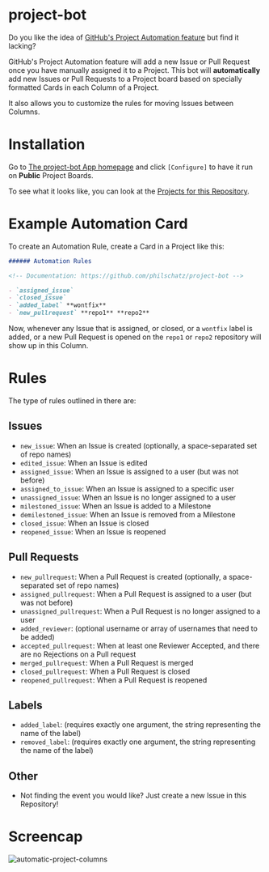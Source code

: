 # project-bot

Do you like the idea of [GitHub's Project Automation feature](https://github.com/blog/2458-keep-your-project-boards-up-to-date-automatically)
but find it lacking?

GitHub's Project Automation feature will add a new Issue or Pull Request once you have manually assigned it to a Project. This bot will **automatically** add new Issues or Pull Requests to a Project board based on specially formatted Cards in each Column of a Project.

It also allows you to customize the rules for moving Issues between Columns.


# Installation

Go to [The project-bot App homepage](https://github.com/apps/project-bot) and click `[Configure]` to have it run on **Public** Project Boards.

To see what it looks like, you can look at the [Projects for this Repository](https://github.com/philschatz/project-bot/projects).


# Example Automation Card

To create an Automation Rule, create a Card in a Project like this:

```md
###### Automation Rules

<!-- Documentation: https://github.com/philschatz/project-bot -->

- `assigned_issue`
- `closed_issue`
- `added_label` **wontfix**
- `new_pullrequest` **repo1** **repo2**
```

Now, whenever any Issue that is assigned, or closed, or a `wontfix` label is added, or a new Pull Request is opened on the `repo1` or `repo2` repository will show up in this Column.


# Rules

The type of rules outlined in there are:

## Issues
- `new_issue`: When an Issue is created (optionally, a space-separated set of repo names)
- `edited_issue`: When an Issue is edited
- `assigned_issue`: When an Issue is assigned to a user (but was not before)
- `assigned_to_issue`: When an Issue is assigned to a specific user
- `unassigned_issue`: When an Issue is no longer assigned to a user
- `milestoned_issue`: When an Issue is added to a Milestone
- `demilestoned_issue`: When an Issue is removed from a Milestone
- `closed_issue`: When an Issue is closed
- `reopened_issue`: When an Issue is reopened

## Pull Requests
- `new_pullrequest`: When a Pull Request is created (optionally, a space-separated set of repo names)
- `assigned_pullrequest`: When a Pull Request is assigned to a user (but was not before)
- `unassigned_pullrequest`: When a Pull Request is no longer assigned to a user
- `added_reviewer`: (optional username or array of usernames that need to be added)
- `accepted_pullrequest`: When at least one Reviewer Accepted, and there are no Rejections on a Pull request
- `merged_pullrequest`: When a Pull Request is merged
- `closed_pullrequest`: When a Pull Request is closed
- `reopened_pullrequest`: When a Pull Request is reopened

## Labels
- `added_label`: (requires exactly one argument, the string representing the name of the label)
- `removed_label`: (requires exactly one argument, the string representing the name of the label)

## Other
- Not finding the event you would like? Just create a new Issue in this Repository!


# Screencap

![automatic-project-columns](https://user-images.githubusercontent.com/253202/37872089-ad7d21ea-2fcd-11e8-81ba-7f3977c102cf.gif)
